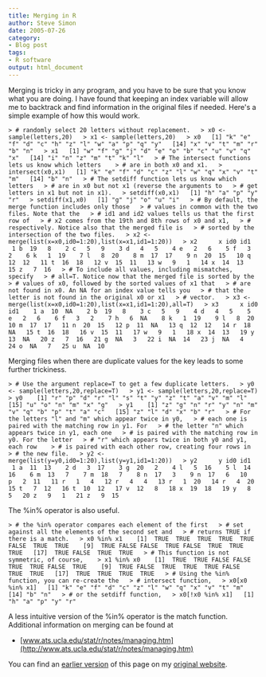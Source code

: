 ```yaml
---
title: Merging in R
author: Steve Simon
date: 2005-07-26
category:
- Blog post
tags:
- R software
output: html_document
---
```

Merging is tricky in any program, and you have to be sure that you know
what you are doing. I have found that keeping an index variable will
allow me to backtrack and find information in the original files if
needed. Here\'s a simple example of how this would work.

`> # randomly select 20 letters without replacement.   > x0 <- sample(letters,20)   > x1 <- sample(letters,20)   > x0   [1] "k" "e" "f" "d" "c" "h" "z" "l" "w" "a" "p" "q" "y"   [14] "x" "v" "t" "m" "r" "b" "n"   > x1   [1] "w" "f" "g" "j" "d" "e" "o" "b" "c" "u" "v" "q" "x"   [14] "i" "n" "z" "m" "t" "k" "l"   > # The intersect functions lets us know which letters    > # are in both x0 and x1.   > intersect(x0,x1)   [1] "k" "e" "f" "d" "c" "z" "l" "w" "q" "x" "v" "t" "m"   [14] "b" "n"   > # The setdiff function lets us know which letters   > # are in x0 but not x1 (reverse the arguments to   > # get letters in x1 but not in x1).   > setdiff(x0,x1)   [1] "h" "a" "p" "y" "r"   > setdiff(x1,x0)   [1] "g" "j" "o" "u" "i"   > # By default, the merge function includes only those   > # values in common with the two files. Note that the   > # id1 and id2 values tells us that the first row of   > # x2 comes from the 19th and 8th rows of x0 and x1,   > # respectively. Notice also that the merged file is   > # sorted by the intersection of the two files.   > x2 <- merge(list(x=x0,id0=1:20),list(x=x1,id1=1:20))   > x2      x id0 id1    1 b  19   8    2 c   5   9    3 d   4   5    4 e   2   6    5 f   3   2    6 k   1  19    7 l   8  20    8 m  17  17    9 n  20  15   10 q  12  12   11 t  16  18   12 v  15  11   13 w   9   1   14 x  14  13   15 z   7  16   > # To include all values, including mismatches, specify   > # all=T. Notice now that the merged file is sorted by the   > # values of x0, followed by the sorted values of x1 that   > # are not found in x0. An NA for an index value tells you   > # that the letter is not found in the original x0 or x1   > # vector.   > x3 <- merge(list(x=x0,id0=1:20),list(x=x1,id1=1:20),all=T)   > x3      x id0 id1    1 a  10  NA    2 b  19   8    3 c   5   9    4 d   4   5    5 e   2   6    6 f   3   2    7 h   6  NA    8 k   1  19    9 l   8  20   10 m  17  17   11 n  20  15   12 p  11  NA   13 q  12  12   14 r  18  NA   15 t  16  18   16 v  15  11   17 w   9   1   18 x  14  13   19 y  13  NA   20 z   7  16   21 g  NA   3   22 i  NA  14   23 j  NA   4   24 o  NA   7   25 u  NA  10 `

Merging files when there are duplicate values for the key leads to some
further trickiness.

`> # Use the argument replace=T to get a few duplicate letters.   > y0 <- sample(letters,20,replace=T)   > y1 <- sample(letters,20,replace=T)   > y0    [1] "r" "p" "d" "r" "l" "s" "t" "y" "z" "t" "a" "v" "m" "l"   [15] "u" "o" "n" "m" "x" "g"   > y1    [1] "z" "g" "n" "r" "y" "n" "m" "v" "q" "b" "p" "t" "a" "c"   [15] "z" "l" "d" "x" "b" "r"   > # For the letters "l" and "m" which appear twice in y0,   > # each one is paired with the matching row in y1. For   > # the letter "n" which appears twice in y1, each one   > # is paired with the matching row in y0. For the letter   > # "r" which appears twice in both y0 and y1, each row    > # is paired with each other row, creating four rows in   > # the new file.   > y2 <- merge(list(y=y0,id0=1:20),list(y=y1,id1=1:20))   > y2      y id0 id1    1 a  11  13    2 d   3  17    3 g  20   2    4 l   5  16    5 l  14  16    6 m  13   7    7 m  18   7    8 n  17   3    9 n  17   6   10 p   2  11   11 r   1   4   12 r   4   4   13 r   1  20   14 r   4  20   15 t   7  12   16 t  10  12   17 v  12   8   18 x  19  18   19 y   8   5   20 z   9   1   21 z   9  15`

The %in% operator is also useful.

`> # the %in% operator compares each element of the first   > # set against all the elements of the second set and   > # returns TRUE if there is a match.   > x0 %in% x1    [1]  TRUE  TRUE  TRUE  TRUE  TRUE FALSE  TRUE  TRUE    [9]  TRUE FALSE FALSE  TRUE FALSE  TRUE  TRUE  TRUE   [17]  TRUE FALSE  TRUE  TRUE   > # This function is not symmetric, of course,    > x1 %in% x0    [1]  TRUE  TRUE FALSE FALSE  TRUE  TRUE FALSE  TRUE    [9]  TRUE FALSE  TRUE  TRUE  TRUE FALSE  TRUE  TRUE   [17]  TRUE  TRUE  TRUE  TRUE   > # Using the %in% function, you can re-create the   > # intersect function,   > x0[x0 %in% x1]   [1] "k" "e" "f" "d" "c" "z" "l" "w" "q" "x" "v" "t" "m"   [14] "b" "n"   > # or the setdiff function,   > x0[!x0 %in% x1]   [1] "h" "a" "p" "y" "r"`

A less intuitive version of the %in% operator is the match function.
Additional information on merging can be found at

-   [www.ats.ucla.edu/stat/r/notes/managing.htm](http://www.ats.ucla.edu/stat/r/notes/managing.htm)

You can find an [earlier version](http://www.pmean.com/05/MergingInR.html) of this page on my [original website](http://www.pmean.com/original_site.html).

